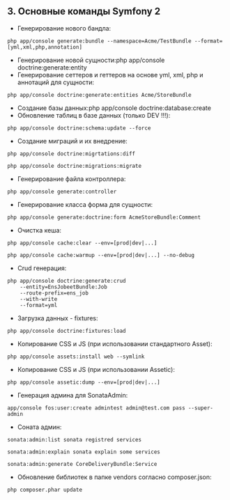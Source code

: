 ## 3. Основные команды Symfony 2

* Генерирование нового бандла:

```php app/console generate:bundle --namespace=Acme/TestBundle --format=[yml,xml,php,annotation]```

* Генерирование новой сущности:php app/console doctrine:generate:entity
* Генерирование сеттеров и геттеров на основе yml, xml, php и аннотаций для сущности:

```php app/console doctrine:generate:entities Acme/StoreBundle```

*   Создание базы данных:php app/console doctrine:database:create
*   Обновление таблиц в базе данных (только DEV !!!):

```php app/console doctrine:schema:update --force```

*   Создание миграций и их внедрение:

```php app/console doctrine:migrtations:diff```

```php app/console doctrine:migrations:migrate```

*   Генерирование файла контроллера:

```php app/console generate:controller```

*   Генерирование класса форма для сущности:

```php app/console generate:doctrine:form AcmeStoreBundle:Comment```

*   Очистка кеша:

```php app/console cache:clear --env=[prod|dev|...]```

```php app/console cache:warmup --env=[prod|dev|...] --no-debug```

*   Crud генерация:
```
php app/console doctrine:generate:crud
    --entity=EnsJobeetBundle:Job
    --route-prefix=ens_job
    --with-write
    --format=yml
```
*   Загрузка данных - fixtures:

```php app/console doctrine:fixtures:load```

*   Копирование CSS и JS (при использовании стандартного Asset):

```php app/console assets:install web --symlink```

*   Копирование CSS и JS (при использовании Assetic):

```php app/console assetic:dump --env=[prod|dev|...]```

*   Генерация админа для SonataAdmin:

```app/console fos:user:create admintest admin@test.com pass --super-admin```

*   Соната админ:

```sonata:admin:list sonata registred services```

```sonata:admin:explain sonata explain some services```

```sonata:admin:generate CoreDeliveryBundle:Service```

*   Обновление библиотек в папке vendors согласно composer.json:

```php composer.phar update```